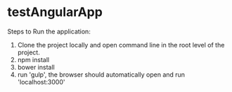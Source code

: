 # testAngularApp

Steps to Run the application:<br>
1. Clone the project locally and open command line in the root level of the project.<br>
2. npm install<br>
3. bower install<br>
4. run 'gulp', the browser should automatically open and run 'localhost:3000'<br>
